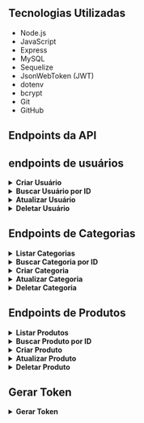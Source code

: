 ## Tecnologias Utilizadas

- Node.js
- JavaScript
- Express
- MySQL
- Sequelize
- JsonWebToken (JWT)
- dotenv
- bcrypt
- Git
- GitHub

## Endpoints da API

## endpoints de usuários

<details>
  <summary><b>Criar Usuário</b></summary>

  - **POST** `/v1/user`
    - **Headers**:
      - `Content-type: application/json`
      - `Authorization: Bearer <JWT>`
    - **Payload**:
      ```json
      {
        "firstname": "user firstname",
        "surname": "user surname",
        "email": "user@mail.com",
        "password": "123@123",
        "confirmPassword": "123@123"
      }
      ```
    - **Response Status Code**:
      - `201 Created`: Cadastro bem-sucedido.
      - `400 Bad Request`: Dados incorretos na requisição.

</details>

<details>
  <summary><b>Buscar Usuário por ID</b></summary>

- **GET** `/v1/user/:id`
  - **Response Body**:
    ```json
    {
      "id": 1,
      "firstname": "user firstname",
      "surname": "user surname",
      "email": "user@mail.com"
    }
    ```
  - **Response Status Code**:
    - `200 OK`: Requisição bem-sucedida.
    - `404 Not Found`: Usuário não encontrado.
</details>

<details>
  <summary><b>Atualizar Usuário</b></summary>

- **PUT** `/v1/user/:id`
  - **Headers**:
    - `Content-type: application/json`
    - `Authorization: Bearer <JWT>`
  - **Payload**:
    ```json
    {
      "firstname": "user firstname",
      "surname": "user surname",
      "email": "user@mail.com"
    }
    ```
  - **Response Status Code**:
    - `204 No Content`: Atualização bem-sucedida, sem conteúdo de resposta.
    - `400 Bad Request`: Dados incorretos na requisição.
    - `401 Unauthorized`: Token de autorização não enviado ou incorreto.
    - `404 Not Found`: Usuário não encontrado.
</details>

<details>
  <summary><b>Deletar Usuário</b></summary>

- **DELETE** `/v1/user/:id`
  - **Headers**:
    - `Content-type: application/json`
    - `Authorization: Bearer <JWT>`
  - **Response Status Code**:
    - `204 No Content`: Exclusão bem-sucedida, sem conteúdo de resposta.
    - `401 Unauthorized`: Token de autorização não enviado ou incorreto.
    - `404 Not Found`: Usuário não encontrado.
</details>

## Endpoints de Categorias

<details>
  <summary><b>Listar Categorias</b></summary>

- **GET** `/v1/category/search`
  - **Query Params**:
    - `limit=-1`: Limite de itens por página. Use `-1` para buscar todos os itens (padrão: 12).
    - `page=1`: Página dos dados retornados (padrão: 1).
    - `fields=name,slug`: Limita os campos retornados.
    - `use_in_menu=true`: Filtra categorias que podem aparecer no menu.
  - **Response Body**:
    ```json
    {
      "data": [
        {
          "id": 1,
          "name": "Shoes",
          "slug": "shoes",
          "use_in_menu": true
        },
        {
          "id": 2,
          "name": "Offers",
          "slug": "offers",
          "use_in_menu": true
        },
        {
          "id": 3,
          "name": "Black Friday",
          "slug": "black-friday",
          "use_in_menu": false
        }
      ],
      "total": 10,
      "limit": -1,
      "page": 1
    }
    ```
  - **Response Status Code**:
    - `200 OK`: Requisição bem-sucedida.
    - `400 Bad Request`: Dados incorretos na requisição.
</details>

<details>
  <summary><b>Buscar Categoria por ID</b></summary>

- **GET** `/v1/category/:id`
  - **Response Body**:
    ```json
    {
      "id": 1,
      "name": "Shoes",
      "slug": "shoes",
      "use_in_menu": true
    }
    ```
  - **Response Status Code**:
    - `200 OK`: Requisição bem-sucedida.
    - `404 Not Found`: Categoria não encontrada.
</details>

<details>
  <summary><b>Criar Categoria</b></summary>

- **POST** `/v1/category`
  - **Headers**:
    - `Content-type: application/json`
    - `Authorization: Bearer <JWT>`
  - **Payload**:
    ```json
    {
      "name": "Shoes",
      "slug": "shoes",
      "use_in_menu": true
    }
    ```
  - **Response Status Code**:
    - `201 Created`: Cadastro bem-sucedido.
    - `400 Bad Request`: Dados incorretos na requisição.
    - `401 Unauthorized`: Token de autorização não enviado ou incorreto.
</details>

<details>
  <summary><b>Atualizar Categoria</b></summary>

- **PUT** `/v1/category/:id`
  - **Headers**:
    - `Content-type: application/json`
    - `Authorization: Bearer <JWT>`
  - **Payload**:
    ```json
    {
      "name": "Shoes",
      "slug": "shoes",
      "use_in_menu": true
    }
    ```
  - **Response Status Code**:
    - `204 No Content`: Atualização bem-sucedida, sem conteúdo de resposta.
    - `400 Bad Request`: Dados incorretos na requisição.
    - `401 Unauthorized`: Token de autorização não enviado ou incorreto.
    - `404 Not Found`: Categoria não encontrada.
</details>

<details>
  <summary><b>Deletar Categoria</b></summary>

- **DELETE** `/v1/category/:id`
  - **Headers**:
    - `Content-type: application/json`
    - `Authorization: Bearer <JWT>`
  - **Response Status Code**:
    - `204 No Content`: Exclusão bem-sucedida, sem conteúdo de resposta.
    - `401 Unauthorized`: Token de autorização não enviado ou incorreto.
    - `404 Not Found`: Categoria não encontrada.
</details>

## Endpoints de Produtos

<details>
  <summary><b>Listar Produtos</b></summary>

- **GET** `/v1/product/search`
  - **Query Params**:
    - `limit=30`: Limite de itens por página. Use `-1` para buscar todos os itens (padrão: 12).
    - `page=2`: Página dos dados retornados (padrão: 1).
    - `fields=name,images,price`: Limita os campos retornados.
    - `match=Tênis`: Filtra por termo que combine com o nome ou descrição.
    - `category_ids=15,24`: Filtra pelo ID das categorias.
    - `price-range=100-200`: Filtra por faixa de preços.
    - `option[45]=GG,PP`: Filtra pelo valor das opções disponíveis.
  - **Response Body**:
    ```json
    {
      "data": [
        {
          "id": 1,
          "enabled": true,
          "name": "Produto 01",
          "slug": "produto-01",
          "stock": 10,
          "description": "Descrição do produto 01",
          "price": 119.90,
          "price_with_discount": 99.90,
          "category_ids": [{"id": 1}, {"id": 15}, {"id": 24}, {"id": 68}],
          "images": [
            {
              "id": 1,
              "path": "https://store.com/media/product-01/image-01.png"
            },
            {
              "id": 2,
              "path": "https://store.com/media/product-01/image-02.png"
            },
            {
              "id": 3,
              "path": "https://store.com/media/product-01/image-02.jpg"
            }
          ],
          "options": [
            { 
              "id": 1,
              "title": "Cor",
              "values": ["PP", "GG"]
            },
            { 
              "id": 2,
              "title": "Tamanho",
              "values": ["P", "M", "G"]
            }
          ]
        }
      ],
      "total": 120,
      "limit": 12,
      "page": 1
    }
    ```
  - **Response Status Code**:
    - `200 OK`: Requisição bem-sucedida.
    - `400 Bad Request`: Dados incorretos na requisição.
</details>

<details>
  <summary><b>Buscar Produto por ID</b></summary>

- **GET** `/v1/product/:id`
  - **Response Body**:
    ```json
    {
      "id": 1,
      "enabled": true,
      "name": "Produto 01",
      "slug": "produto-01",
      "stock": 10,
      "description": "Descrição do produto 01",
      "price": 119.90,
      "price_with_discount": 99.90,
      "category_ids": [1],
      "images": [
        {
          "id": 1,
          "path": "https://store.com/media/product-01/image-01.png"
        },
        {
          "id": 2,
          "path": "https://store.com/media/product-01/image-02.png"
        },
        {
          "id": 3,
          "path": "https://store.com/media/product-01/image-02.jpg"
        }
      ],
      "options": [
        { 
          "id": 1,
          "title": "Cor",
          "values": ["PP", "GG"]
        },
        { 
          "id": 2,
          "title": "Tamanho",
          "values": ["P", "M", "G"]
        }
      ]
    }
    ```
  - **Response Status Code**:
    - `200 OK`: Requisição bem-sucedida.
    - `404 Not Found`: Produto não encontrado.
</details>

<details>
  <summary><b>Criar Produto</b></summary>

- **POST** `/v1/product`
  - **Headers**:
    - `Content-type: application/json`
    - `Authorization: Bearer <JWT>`
  - **Payload**:
    ```json
      {
    "enabled": true,
    "name": "Produto 01",
    "slug": "produto-01",
    "stock": 10,
    "description": "Descrição do produto 01",
    "price": 119.90,
    "price_with_discount": 99.90,
    "category_ids": [1, 15, 24, 68],
    "images": [ 
      {
        "type": "image/png",
        "content": "base64 da imagem 1" 
      },
      {
        "type": "image/png",
        "content": "base64 da imagem 2" 
      },
      {
        "type": "image/jpg",
        "content": "base64 da imagem 3" 
      }
    ],
    "options": [
      {
        "title": "Cor",
        "shape": "square",
        "radius": "4",
        "type": "text",
        "values": ["PP", "GG", "M"]
      },
      {
        "title": "Tamanho",
        "shape": "circle",
        "type": "color",
        "values": ["#000", "#333"]
      }
    ]
  }
    ```
  - **Response Status Code**:
    - `201 Created`: Cadastro bem-sucedido.
    - `400 Bad Request`: Dados incorretos na requisição.
    - `401 Unauthorized`: Token de autorização não enviado ou incorreto.
</details>

<details>
  <summary><b>Atualizar Produto</b></summary>

- **PUT** `/v1/product/:id`
  - **Headers**:
    - `Content-type: application/json`
    - `Authorization: Bearer <JWT>`
  - **Payload**:
    ```json
     {
    "enabled": true,
    "name": "Produto 01 atualizado",
    "slug": "produto-01-atualizado",
    "stock": 20,
    "description": "Descrição do produto 01 atualizado",
    "price": 49.9,
    "price_with_discount": 0,
    "category_ids": [1, 15, 24, 68],
    "images": [ 
      {
        "type": "image/png",
        "content": "base64 da imagem 1" 
      },
      {
        "id": 2,
        "deleted": true
      },
      {
        "id": 3,
        "content": "base64 da imagem 3" 
      },
      {
        "id": 1,
        "content": "https://store.com/media/product-01/image-01.jpg"
      }
    ],
    "options": [
      {
        "id": 1,
        "deleted": true
      },
      {
        "id": 2,
        "radius": "10px",
        "values": ["42/43", "44/45"]
      },
      {
        "title": "Tipo",
        "shape": "square",
        "type": "text",
        "values": ["100% algodão", "65% algodão"]
      }
    ]
  }
    ```
  - **Response Status Code**:
    - `204 No Content`: Atualização bem-sucedida, sem conteúdo de resposta.
    - `400 Bad Request`: Dados incorretos na requisição.
    - `401 Unauthorized`: Token de autorização não enviado ou incorreto.
    - `404 Not Found`: Produto não encontrado.
</details>

<details>
  <summary><b>Deletar Produto</b></summary>

- **DELETE** `/v1/product/:id`
  - **Headers**:
    - `Content-type: application/json`
    - `Authorization: Bearer <JWT>`
  - **Response Status Code**:
    - `204 No Content`: Exclusão bem-sucedida, sem conteúdo de resposta.
    - `401 Unauthorized`: Token de autorização não enviado ou incorreto.
    - `404 Not Found`: Produto não encontrado.
</details>


## Gerar Token

<details>
  <summary><b>Gerar Token</b></summary>

-**Endpoint:** `POST /v1/user/token`

-**Headers:**
- `Content-type: application/json`
- `Authorization: Bearer <JWT>`

**Payload:**
```json
{
  "email": "user@mail.com",
  "password": "123@123"
}
```

**Response Body**:
```json
Copiar código
{
  "token": "<JWT>"
}
```

- **Response Status Code**:
    - `200 OK`: Retornado quando a requisição foi bem-sucedida..
    - `400 Bad Request`: Retornado quando a os dados da requisição estiverem incorretos.
</details>
